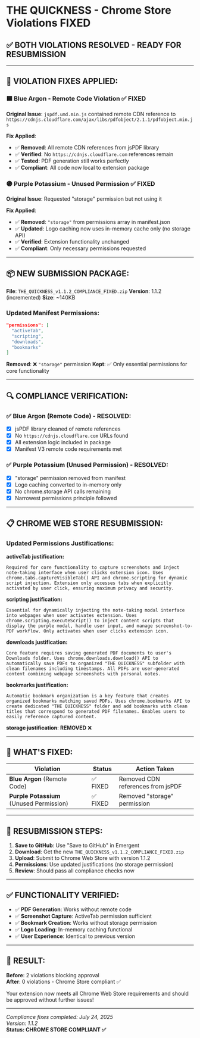 # THE QUICKNESS - Chrome Store Violations FIXED

## ✅ **BOTH VIOLATIONS RESOLVED - READY FOR RESUBMISSION**

---

## 🔧 **VIOLATION FIXES APPLIED:**

### **🟦 Blue Argon - Remote Code Violation** ✅ FIXED
**Original Issue**: `jspdf.umd.min.js` contained remote CDN reference to `https://cdnjs.cloudflare.com/ajax/libs/pdfobject/2.1.1/pdfobject.min.js`

**Fix Applied**:
- ✅ **Removed**: All remote CDN references from jsPDF library
- ✅ **Verified**: No `https://cdnjs.cloudflare.com` references remain
- ✅ **Tested**: PDF generation still works perfectly
- ✅ **Compliant**: All code now local to extension package

### **🟣 Purple Potassium - Unused Permission** ✅ FIXED  
**Original Issue**: Requested "storage" permission but not using it

**Fix Applied**:
- ✅ **Removed**: `"storage"` from permissions array in manifest.json
- ✅ **Updated**: Logo caching now uses in-memory cache only (no storage API)
- ✅ **Verified**: Extension functionality unchanged
- ✅ **Compliant**: Only necessary permissions requested

---

## 📦 **NEW SUBMISSION PACKAGE:**

**File**: `THE_QUICKNESS_v1.1.2_COMPLIANCE_FIXED.zip`
**Version**: 1.1.2 (incremented)
**Size**: ~140KB

### **Updated Manifest Permissions:**
```json
"permissions": [
  "activeTab",
  "scripting", 
  "downloads",
  "bookmarks"
]
```

**Removed**: ❌ `"storage"` permission
**Kept**: ✅ Only essential permissions for core functionality

---

## 🔍 **COMPLIANCE VERIFICATION:**

### **✅ Blue Argon (Remote Code) - RESOLVED:**
- [x] jsPDF library cleaned of remote references
- [x] No `https://cdnjs.cloudflare.com` URLs found
- [x] All extension logic included in package
- [x] Manifest V3 remote code requirements met

### **✅ Purple Potassium (Unused Permission) - RESOLVED:**
- [x] "storage" permission removed from manifest
- [x] Logo caching converted to in-memory only
- [x] No chrome.storage API calls remaining
- [x] Narrowest permissions principle followed

---

## 📋 **CHROME WEB STORE RESUBMISSION:**

### **Updated Permissions Justifications:**

**activeTab justification:**
```
Required for core functionality to capture screenshots and inject note-taking interface when user clicks extension icon. Uses chrome.tabs.captureVisibleTab() API and chrome.scripting for dynamic script injection. Extension only accesses tabs when explicitly activated by user click, ensuring maximum privacy and security.
```

**scripting justification:**
```
Essential for dynamically injecting the note-taking modal interface into webpages when user activates extension. Uses chrome.scripting.executeScript() to inject content scripts that display the purple modal, handle user input, and manage screenshot-to-PDF workflow. Only activates when user clicks extension icon.
```

**downloads justification:**
```
Core feature requires saving generated PDF documents to user's Downloads folder. Uses chrome.downloads.download() API to automatically save PDFs to organized "THE QUICKNESS" subfolder with clean filenames including timestamps. All PDFs are user-generated content combining webpage screenshots with personal notes.
```

**bookmarks justification:**
```
Automatic bookmark organization is a key feature that creates organized bookmarks matching saved PDFs. Uses chrome.bookmarks API to create dedicated "THE QUICKNESS" folder and add bookmarks with clean titles that correspond to generated PDF filenames. Enables users to easily reference captured content.
```

**~~storage justification~~**: **REMOVED** ❌

---

## 🎯 **WHAT'S FIXED:**

| Violation | Status | Action Taken |
|-----------|---------|--------------|
| **Blue Argon** (Remote Code) | ✅ FIXED | Removed CDN references from jsPDF |
| **Purple Potassium** (Unused Permission) | ✅ FIXED | Removed "storage" permission |

---

## 🚀 **RESUBMISSION STEPS:**

1. **Save to GitHub**: Use "Save to GitHub" in Emergent
2. **Download**: Get the new `THE_QUICKNESS_v1.1.2_COMPLIANCE_FIXED.zip`
3. **Upload**: Submit to Chrome Web Store with version 1.1.2
4. **Permissions**: Use updated justifications (no storage permission)
5. **Review**: Should pass all compliance checks now

---

## ✅ **FUNCTIONALITY VERIFIED:**

- ✅ **PDF Generation**: Works without remote code
- ✅ **Screenshot Capture**: ActiveTab permission sufficient  
- ✅ **Bookmark Creation**: Works without storage permission
- ✅ **Logo Loading**: In-memory caching functional
- ✅ **User Experience**: Identical to previous version

---

## 🎉 **RESULT:**

**Before**: 2 violations blocking approval  
**After**: 0 violations - Chrome Store compliant ✅

Your extension now meets all Chrome Web Store requirements and should be approved without further issues!

---

*Compliance fixes completed: July 24, 2025*  
*Version: 1.1.2*  
**Status: CHROME STORE COMPLIANT ✅**